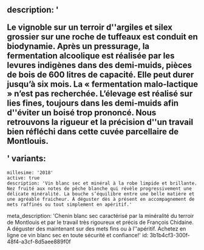 description: '<p>Le vignoble sur un terroir d''argiles et silex grossier sur une roche de tuffeaux est conduit en biodynamie. Après un pressurage, la fermentation alcoolique est réalisée par les levures indigènes dans des demi-muids, pièces de bois de 600 litres de capacité. Elle peut durer jusqu’à six mois. La « fermentation malo-lactique » n’est pas recherchée. L’élevage est réalisé sur lies fines, toujours dans les demi-muids afin d''éviter un boisé trop prononcé. Nous retrouvons la rigueur et la précision d''un travail bien réfléchi dans cette cuvée parcellaire de Montlouis.</p>'
variants:
  -
    millesime: '2018'
    active: true
    description: 'Vin blanc sec et minéral à la robe limpide et brillante. Nez fruité aux notes de pêche blanche qui révèle progressivement une délicate minéralité. La bouche s’équilibre entre une belle matière et une agréable fraicheur. À déguster dès à présent en accompagnement de mets raffinés ou tout simplement en apéritif.'
meta_description: 'Chenin blanc sec caractérisé par la minéralité du terroir de Montlouis et par le travail très rigoureux et précis de François Chidaine. A déguster des maintenant sur des mets fins ou à l''apéritif. Achetez en ligne ce vin blanc sec en toute sécurité et confiance!'
id: 3b1b4cf3-300f-48f4-a3cf-8d5aee889f0f
